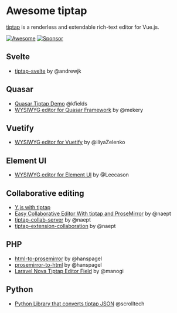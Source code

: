 # Awesome tiptap
[tiptap](https://github.com/ueberdosis/tiptap) is a renderless and extendable rich-text editor for Vue.js.

[![Awesome](https://awesome.re/badge-flat.svg)](https://awesome.re)
[![Sponsor](https://img.shields.io/static/v1?label=Sponsor&message=%E2%9D%A4&logo=GitHub)](https://github.com/sponsors/ueberdosis)

## Svelte
- [tiptap-svelte](https://github.com/andrewjk/tiptap-svelte) by @andrewjk

## Quasar
- [Quasar Tiptap Demo](https://github.com/kfields/quasar-tiptap-demo) @kfields
- [WYSIWYG editor for Quasar Framework](https://github.com/donotebase/quasar-tiptap) by @mekery

## Vuetify
- [WYSIWYG editor for Vuetify](https://github.com/iliyaZelenko/tiptap-vuetify) by @iliyaZelenko

## Element UI
- [WYSIWYG editor for Element UI](https://github.com/Leecason/element-tiptap) by @Leecason

## Collaborative editing
* [Y.js with tiptap](https://github.com/yjs/yjs-demos/tree/master/tiptap)
* [Easy Collaborative Editor With tiptap and ProseMirror](https://medium.com/weekly-webtips/easy-collaborative-editor-with-tiptap-and-prosemirror-baa3314636c6) by @naept
* [tiptap-collab-server](https://github.com/naept/tiptap-collab-server) by @naept
* [tiptap-extension-collaboration](https://github.com/naept/tiptap-extension-collaboration) by @naept

## PHP
- [html-to-prosemirror](https://github.com/ueberdosis/html-to-prosemirror) by @hanspagel
- [prosemirror-to-html](https://github.com/ueberdosis/prosemirror-to-html) by @hanspagel
- [Laravel Nova Tiptap Editor Field](https://github.com/manogi/nova-tiptap) by @manogi

## Python
- [Python Library that converts tiptap JSON](https://github.com/scrolltech/tiptapy) @scrolltech

